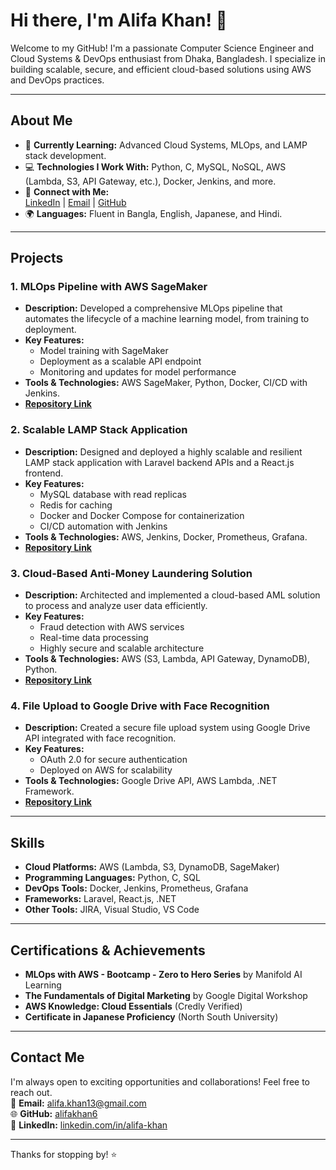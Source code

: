 # Hi there, I'm Alifa Khan! 👋

Welcome to my GitHub! I'm a passionate Computer Science Engineer and Cloud Systems & DevOps enthusiast from Dhaka, Bangladesh. I specialize in building scalable, secure, and efficient cloud-based solutions using AWS and DevOps practices.

---

## About Me

- 🌱 **Currently Learning:** Advanced Cloud Systems, MLOps, and LAMP stack development.
- 💻 **Technologies I Work With:** Python, C, MySQL, NoSQL, AWS (Lambda, S3, API Gateway, etc.), Docker, Jenkins, and more.
- 🔗 **Connect with Me:**  
  [LinkedIn](https://linkedin.com/in/alifa-khan)  |  [Email](mailto:alifa.khan13@gmail.com)  |  [GitHub](https://github.com/alifakhan6)
- 🌍 **Languages:** Fluent in Bangla, English, Japanese, and Hindi.

---

## Projects

### 1. **MLOps Pipeline with AWS SageMaker**
- **Description:** Developed a comprehensive MLOps pipeline that automates the lifecycle of a machine learning model, from training to deployment.
- **Key Features:**
  - Model training with SageMaker
  - Deployment as a scalable API endpoint
  - Monitoring and updates for model performance
- **Tools & Technologies:** AWS SageMaker, Python, Docker, CI/CD with Jenkins.
- **[Repository Link](#)**

### 2. **Scalable LAMP Stack Application**
- **Description:** Designed and deployed a highly scalable and resilient LAMP stack application with Laravel backend APIs and a React.js frontend.
- **Key Features:**
  - MySQL database with read replicas
  - Redis for caching
  - Docker and Docker Compose for containerization
  - CI/CD automation with Jenkins
- **Tools & Technologies:** AWS, Jenkins, Docker, Prometheus, Grafana.
- **[Repository Link](#)**

### 3. **Cloud-Based Anti-Money Laundering Solution**
- **Description:** Architected and implemented a cloud-based AML solution to process and analyze user data efficiently.
- **Key Features:**
  - Fraud detection with AWS services
  - Real-time data processing
  - Highly secure and scalable architecture
- **Tools & Technologies:** AWS (S3, Lambda, API Gateway, DynamoDB), Python.
- **[Repository Link](#)**

### 4. **File Upload to Google Drive with Face Recognition**
- **Description:** Created a secure file upload system using Google Drive API integrated with face recognition.
- **Key Features:**
  - OAuth 2.0 for secure authentication
  - Deployed on AWS for scalability
- **Tools & Technologies:** Google Drive API, AWS Lambda, .NET Framework.
- **[Repository Link](#)**

---

## Skills

- **Cloud Platforms:** AWS (Lambda, S3, DynamoDB, SageMaker)
- **Programming Languages:** Python, C, SQL
- **DevOps Tools:** Docker, Jenkins, Prometheus, Grafana
- **Frameworks:** Laravel, React.js, .NET
- **Other Tools:** JIRA, Visual Studio, VS Code

---

## Certifications & Achievements

- **MLOps with AWS - Bootcamp - Zero to Hero Series** by Manifold AI Learning
- **The Fundamentals of Digital Marketing** by Google Digital Workshop
- **AWS Knowledge: Cloud Essentials** (Credly Verified)
- **Certificate in Japanese Proficiency** (North South University)

---

## Contact Me

I'm always open to exciting opportunities and collaborations! Feel free to reach out.  
📧 **Email:** alifa.khan13@gmail.com  
🌐 **GitHub:** [alifakhan6](https://github.com/alifakhan6)  
🤝 **LinkedIn:** [linkedin.com/in/alifa-khan](https://linkedin.com/in/alifa-khan)

---

Thanks for stopping by! ⭐

